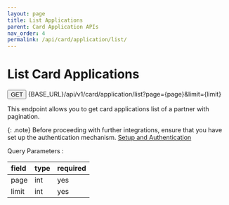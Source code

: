 ```yaml
---
layout: page
title: List Applications
parent: Card Application APIs
nav_order: 4
permalink: /api/card/application/list/
---
```


# List Card Applications

<button type="button" name="button" class="btn btn-purple fs-1">GET</button>
{BASE_URL}/api/v1/card/application/list?page={page}&limit={limit}

This endpoint allows you to get card applications list of a partner with pagination.

{: .note}
Before proceeding with further integrations, ensure that you have set up the authentication mechanism. [Setup and Authentication](/dtps.github.io/setup)

Query Parameters :

| field     | type      | required  |
|:----------|:----------|:----------|
| page      | int       | yes       |
| limit     | int       | yes       |
